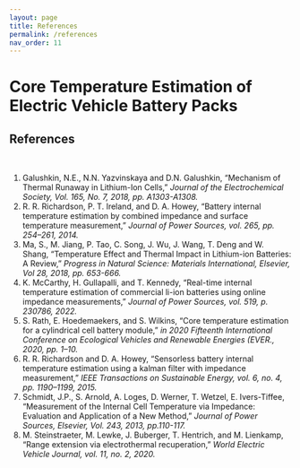 ```yaml
---
layout: page
title: References
permalink: /references
nav_order: 11
---
```


# Core Temperature Estimation of Electric Vehicle Battery Packs

## References
<br/>

1. Galushkin, N.E., N.N. Yazvinskaya and D.N. Galushkin, “Mechanism of Thermal Runaway in Lithium-Ion Cells,” _Journal of the Electrochemical Society, Vol. 165, No. 7, 2018, pp. A1303-A1308._<br/>
2. R. R. Richardson, P. T. Ireland, and D. A. Howey, “Battery internal temperature estimation by combined impedance and surface temperature measurement,” _Journal of Power Sources, vol. 265, pp. 254–261, 2014._<br/>
3. Ma, S., M. Jiang, P. Tao, C. Song, J. Wu, J. Wang, T. Deng and W. Shang, “Temperature Effect and Thermal Impact in Lithium-ion Batteries: A Review,” _Progress in Natural Science: Materials International, Elsevier, Vol 28, 2018, pp. 653-666._<br/>
4. K. McCarthy, H. Gullapalli, and T. Kennedy, “Real-time internal temperature estimation of commercial li-ion batteries using online impedance measurements,” _Journal of Power Sources, vol. 519, p. 230786, 2022._<br/>
5. S. Rath, E. Hoedemaekers, and S. Wilkins, “Core temperature estimation for a cylindrical cell battery module,” _in 2020 Fifteenth International Conference on Ecological Vehicles and Renewable Energies (EVER., 2020, pp. 1–10._<br/>
6. R. R. Richardson and D. A. Howey, “Sensorless battery internal temperature estimation using a kalman filter with impedance measurement,” _IEEE Transactions on Sustainable Energy, vol. 6, no. 4, pp. 1190–1199, 2015._<br/>
7. Schmidt, J.P., S. Arnold, A. Loges, D. Werner, T. Wetzel, E. Ivers-Tiffee, “Measurement of the Internal Cell Temperature via Impedance: Evaluation and Application of a New Method,” _Journal of Power Sources, Elsevier, Vol. 243, 2013, pp.110-117._<br/>
8. M. Steinstraeter, M. Lewke, J. Buberger, T. Hentrich, and M. Lienkamp, “Range extension via electrothermal recuperation,” _World Electric Vehicle Journal, vol. 11, no. 2, 2020._<br/>
